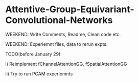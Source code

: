 # Attentive-Group-Equivariant-Convolutional-Networks




WEEKEND: Write Comments, Readme, Clean code etc. 

WEEKEND: Experiemnt files, data to rerun expts. 

TODO(before January 29): 

i) Reimplement fChannelAttentionGG, fSpatialAttentionGG 

ii) Try to run PCAM experiemnts 
